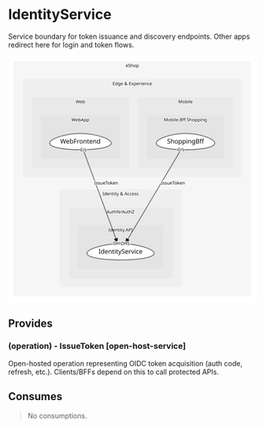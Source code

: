 


# IdentityService
Service boundary for token issuance and discovery endpoints. Other apps redirect here for login and token flows.

![consumablemap](./consumablemap.svg)

## Provides

### (operation) - IssueToken [open-host-service]
Open-hosted operation representing OIDC token acquisition (auth code, refresh, etc.). Clients/BFFs depend on this to call protected APIs.


## Consumes
> No consumptions.
	

